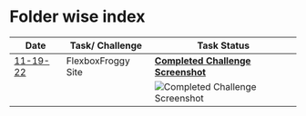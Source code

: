 # Folder wise index  

|Date| Task/ Challenge |Task Status
|--|--|--|
[11-19-22](./11-19-22%20Class/) |FlexboxFroggy Site |**[Completed Challenge Screenshot](./11-19-22%20Class/Flexboxfroggy.jpg)**
|||![Completed Challenge Screenshot](./11-19-22%20Class/Flexboxfroggy.svg)|